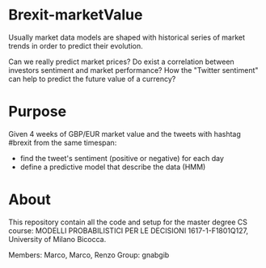 # Brexit-marketValue

Usually market data models are shaped with historical series of market trends in order to predict their evolution.

Can we really predict market prices?
Do exist a correlation between investors sentiment and market performance?
How the "Twitter sentiment" can help to predict the future value of a currency?

# Purpose
Given 4 weeks of GBP/EUR market value and the tweets with hashtag #brexit from the same timespan:
- find the tweet's sentiment (positive or negative) for each day
- define a predictive model that describe the data (HMM)

# About

This repository contain all the code and setup for the  master degree CS course: MODELLI PROBABILISTICI PER LE DECISIONI
1617-1-F1801Q127, University of Milano Bicocca.

Members: Marco, Marco, Renzo
Group: gnabgib
